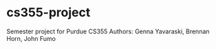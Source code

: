 # cs355-project
Semester project for Purdue CS355
Authors: Genna Yavaraski, Brennan Horn, John Fumo
